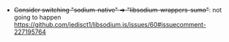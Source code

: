 - ~~Consider switching "sodium-native" => "libsodium-wrappers-sumo"~~: not going to happen https://github.com/jedisct1/libsodium.js/issues/60#issuecomment-227195764

